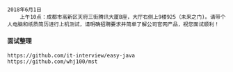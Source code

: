 ```

2018年6月1日
	上午10点：成都市高新区天府三街腾讯大厦B座，大厅右侧上9楼925（未来之门)。请带个人电脑和纸质简历进行上机测试，请明确招聘要求并简单了解公司官网产品，祝您面试顺利！ 
```

#### 面试整理

```
https://github.com/it-interview/easy-java
https://github.com/whj100/mst
```



